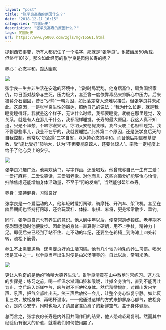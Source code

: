 ```yaml
---
layout: "post"
title: "张学良高寿的原因什么？"
date: "2018-12-17 16:15"
categories: "民国历史"
description: "张学良高寿的原因什么？"
tags: 民国历史
url: https://www.y5000.com/zgls/mg/16561.html
---
```






提到西安事变，所有人都记住了一个名字，那就是“张学良”。他被幽居50余载，但终年101岁。那么如此经历的张学良是因何长寿的呢？

养心：心态平和，豁达幽默

![](https://img.y5000.com/uploads/allimg/170310/1049151362-0.jpg)

张学良一生并非生活在安逸的环境中，当时时局混乱，他身居高位，肩负国恨家仇，每日面对战争与生死，压力极大，甚至曾一度依靠毒品来排解心中压力。后来被蒋介石幽囚，昔日“少帅”一朝为囚，如此落差常人恐难以接受。但张学良并未如此。这原因，一是张学良生性的豁达，照他自己的说法：“我为什么长寿，就是我睡觉睡得好。我就是这个样子，无论什么时候，我都要睡觉，就躺在那里睡觉，没关系，就是有人在那儿干什么，我都照样睡觉。长寿的最大原因，我这人真不知道，只是不知愁。不跟你说笑话，你明天要枪毙我哦，我今天晚上也照样睡觉。我不管那些事儿，我是不在乎的，我就要睡觉。”此外第二个原因，还是张学良后天的自我控制。他常以“勿急躁”三字自省，以保持心态的平和。而且他后期信奉基督教，受“施比受好”影响大，认为“不但要能原谅人，还要体谅人”。宗教一定程度上给予了他心灵上的安宁。

![](https://img.y5000.com/uploads/allimg/170310/104915HA-1.jpg)

张学良兴趣广泛。他喜欢读书，写字作画，还爱唱戏。他曾戏称自己一生有三爱：一爱打麻将，二爱说笑话，三爱唱老歌。对他而言，这些兴趣爱好能够怡心怡情，扫除焦虑还能增加身体活动量，不至于“闲的发病”，当然能够延年益寿。

养身：坚持健身，习惯良好

张学良是一个爱运动的人。他年轻时爱打网球、骑摩托、开汽车、架飞机。甚至在幽居期间也坚持打网球，还会玩双杠、体操、象棋、麻将，更是常常散步、垂钓。

同时，张学良自己也有养生的意识。他人到中年以后，便常常跑步锻炼。老年期不便剧烈运动时他便散步。因此他的身体一直算得上硬朗，用不上手杖，精神力十足。即便后来已经到了站不住、走不动的年纪，还要坐在轮椅上到海滩上四处转转，疏松下筋骨。

养生不止需要运动，还需要良好的生活习惯。他有几个较为特殊的养生习惯。喝米汤是其中之一。张学良当年出生时便是由米汤喂养的。自此以后，常喝米汤。

![](https://img.y5000.com/uploads/allimg/170310/1049151Y8-2.jpg)

更让人称奇的是他的“哈哈大笑养生法”。张学良清晨在山中散步时常练习。这方法的步骤是：练习之前，喝一杯温水滋润口腔和喉咙，吐掉全身浊气，直到不能再吐为止。之后吸入新鲜空气，吸气时不断放松身体。然后稍微提肛，对群山发出笑声、吼声，把气全部吐出去。笑三声后放松一会儿，让整个身心恢复宁静。如此反复三次，放松身体，再喝杯温水。——他通过这样的方式来排解身心郁气，放松身心，是内心安宁。同时也吸入了清晨富含负离子的新鲜空气，益于身体健康。

总而言之，张学良的长寿是内外因共同作用的结果，他人恐难轻易复制。然而其中经验仍有很大的价值，就看我们如何使用罢了。
